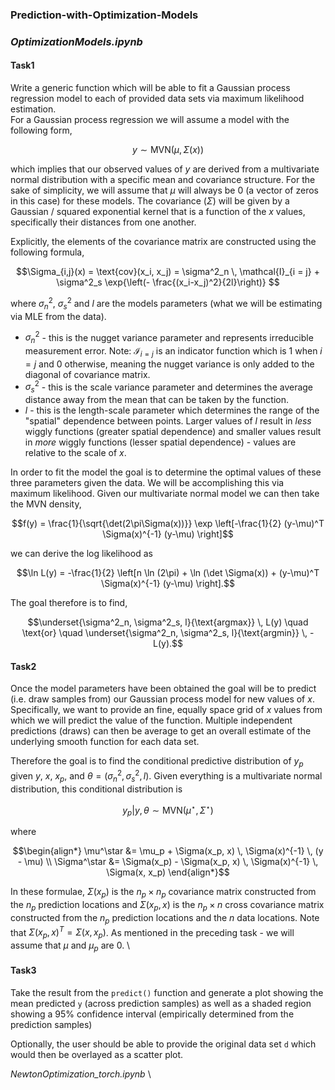 ### Prediction-with-Optimization-Models
### *OptimizationModels.ipynb* 
#### Task1
Write a generic function which will be able to fit a Gaussian process regression model to each of provided data sets via maximum likelihood estimation. \
For a Gaussian process regression we will assume a model with the following form,
```math
y \sim \text{MVN}(\mu, \Sigma(x))
```
which implies that our observed values of $y$ are derived from a multivariate normal distribution with a specific mean and covariance structure. For the sake of simplicity, we will assume that $\mu$ will always be 0 (a vector of zeros in this case) for these models. The covariance ($\Sigma$) will be given by a Gaussian / squared exponential kernel that is a function of the $x$ values, specifically their distances from one another.

Explicitly, the elements of the covariance matrix are constructed using the following formula,
```math
\Sigma_{i,j}(x) = \text{cov}(x_i, x_j) = \sigma^2_n \, \mathcal{I}_{i = j} + \sigma^2_s \exp{\left(- \frac{(x_i-x_j)^2}{2l}\right)} 
```
where $\sigma^2_n$, $\sigma^2_s$ and $l$ are the models parameters (what we will be estimating via MLE from the data).

* $\sigma^2_n$ - this is the nugget variance parameter and represents irreducible measurement error. Note: $\mathcal{I}_{i = j}$  is an indicator function which is 1 when $i=j$ and 0 otherwise, meaning the nugget variance is only added to the diagonal of covariance matrix.
* $\sigma^2_s$ - this is the scale variance parameter and determines the average distance away from the mean that can be taken by the function.
* $l$ - this is the length-scale parameter which determines the range of the "spatial" dependence between points. Larger values of $l$ result in *less* wiggly functions (greater spatial dependence) and smaller values result in *more* wiggly functions (lesser spatial dependence) - values are relative to the scale of $x$.

In order to fit the model the goal is to determine the optimal values of these three parameters given the data. We will be accomplishing this via maximum likelihood. Given our multivariate normal model we can then take the MVN density,
```math
f(y) = \frac{1}{\sqrt{\det(2\pi\Sigma(x))}} \exp \left[-\frac{1}{2} (y-\mu)^T \Sigma(x)^{-1} (y-\mu) \right]
```
we can derive the log likelihood as 
```math
\ln L(y) = -\frac{1}{2} \left[n \ln (2\pi) + \ln (\det \Sigma(x)) + (y-\mu)^T \Sigma(x)^{-1} (y-\mu) \right].
```
The goal therefore is to find,
```math
\underset{\sigma^2_n, \sigma^2_s, l}{\text{argmax}} \, L(y) \quad \text{or} \quad \underset{\sigma^2_n, \sigma^2_s, l}{\text{argmin}} \, -L(y).
```
#### Task2
Once the model parameters have been obtained the goal will be to predict (i.e. draw samples from) our Gaussian process model for new values of $x$. Specifically, we want to provide an fine, equally space grid of $x$ values from which we will predict the value of the function. Multiple independent predictions (draws) can then be average to get an overall estimate of the underlying smooth function for each data set.

Therefore the goal is to find the conditional predictive distribution of $y_p$ given $y$, $x$, $x_p$, and $\theta = (\sigma^2_n, \sigma^2_s, l)$. Given everything is a multivariate normal distribution, this conditional distribution is
```math
y_p | y, \theta \sim \text{MVN}(\mu^\star, \Sigma^\star)
```
where
```math
\begin{align*}
\mu^\star &= \mu_p + \Sigma(x_p, x) \, \Sigma(x)^{-1} \, (y - \mu) \\
\Sigma^\star &= \Sigma(x_p) - \Sigma(x_p, x) \, \Sigma(x)^{-1} \, \Sigma(x, x_p)
\end{align*}
```
In these formulae, $\Sigma(x_p)$ is the $n_p \times n_p$ covariance matrix constructed from the $n_p$ prediction locations and $\Sigma(x_p, x)$ is the $n_p \times n$ cross covariance matrix constructed from the $n_p$ prediction locations and the $n$ data locations. Note that $\Sigma(x_p, x)^T = \Sigma(x, x_p)$. As mentioned in the preceding task - we will assume that $\mu$ and $\mu_p$ are 0. \
#### Task3
Take the result from the `predict()` function and generate a plot showing the mean predicted `y` (across prediction samples) as well as a shaded region showing a 95% confidence interval (empirically determined from the prediction samples)

Optionally, the user should be able to provide the original data set `d` which would then be overlayed as a scatter plot.

*NewtonOptimization_torch.ipynb* \


